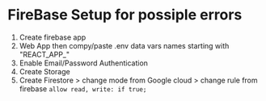 # FireBase Setup for possiple errors
1. Create firebase app
2. Web App then compy/paste .env data vars names starting with "REACT_APP_"
3. Enable Email/Password Authentication
4. Create Storage
5. Create Firestore > change mode from Google cloud > change rule from firebase `allow read, write: if true;`
